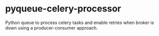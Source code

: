 # pyqueue-celery-processor
Python queue to process celery tasks and enable retries when broker is down using a producer-consumer approach.